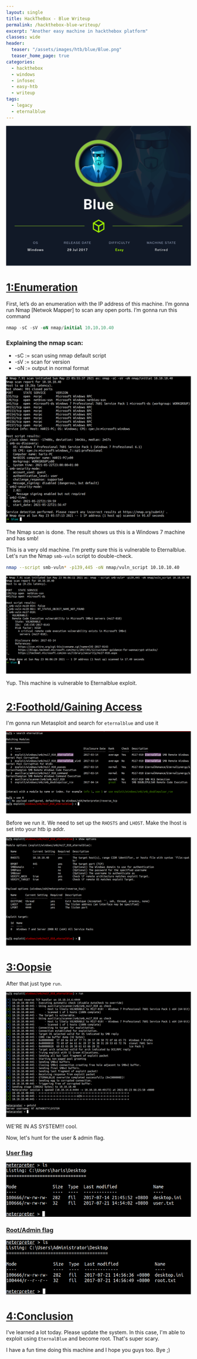 ```yaml
---
layout: single
title: HackTheBox - Blue Writeup
permalink: /hackthebox-blue-writeup/
excerpt: "Another easy machine in hackthebox platform"
classes: wide
header:
  teaser: "/assets/images/htb/blue/Blue.png"
  teaser_home_page: true
categories:
  - hackthebox
  - windows
  - infosec
  - easy-htb
  - writeup
tags:
  - legacy 
  - eternalblue
---
```



![1](/assets/images/htb/blue/Blue.png)

# <u>1:Enumeration</u>

First, let’s do an enumeration with the IP address of this machine. I’m gonna run Nmap [Netwok Mapper] to scan any open ports. I’m gonna run this command

```sql
nmap -sC -sV -oN nmap/initial 10.10.10.40
```
### Explaining the nmap scan:
* -sC	:= scan using nmap default script
* -sV	:= scan for version
* -oN := output in normal format

![2](/assets/images/htb/blue/2.png)

The Nmap scan is done. The result shows us this is a Windows 7 machine and has smb!

This is a very old machine. I'm pretty sure this is vulnerable to Eternalblue. Let's run the Nmap `smb-vuln` script to double-check.

```bash
nmap --script smb-vuln* -p139,445 -oN nmap/vuln_script 10.10.10.40
```

![3](/assets/images/htb/blue/3.png)

Yup. This machine is vulnerable to Eternalblue exploit.

# <u>2:Foothold/Gaining Access</u>

I'm gonna run Metasploit and search for `eternalblue` and use it

![4](/assets/images/htb/blue/4.png)

Before we run it. We need to set up the `RHOSTS` and `LHOST`. Make the lhost is set into your htb ip addr.

![5](/assets/images/htb/blue/5.png)

# <u>3:Oopsie</u>

After that just type `run`.

![6](/assets/images/htb/blue/6.png)

WE'RE IN AS SYSTEM!!! cool.

Now, let's hunt for the user & admin flag.

### <u>User flag</u>

![7](/assets/images/htb/blue/7.png)

### <u>Root/Admin flag</u>

![8](/assets/images/htb/blue/8.png)

# <u>4:Conclusion</u>

I’ve learned a lot today. Please update the system. In this case, I'm able to exploit using `EternalBlue` and become root. That's super scary.

I have a fun time doing this machine and I hope you guys too. Bye ;)